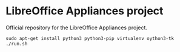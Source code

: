 # LibreOffice Appliances project

Official repository for the LibreOffice Appliances project.

```
sudo apt-get install python3 python3-pip virtualenv oython3-tk
./run.sh
```
